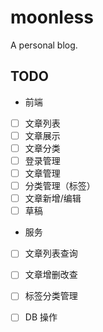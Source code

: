 # moonless
A personal blog.

## TODO
* 前端
- [ ] 文章列表
- [ ] 文章展示
- [ ] 文章分类
- [ ] 登录管理
- [ ] 文章管理
- [ ] 分类管理（标签）
- [ ] 文章新增/编辑
- [ ] 草稿

* 服务
- [ ] 文章列表查询
- [ ] 文章增删改查
- [ ] 标签分类管理
- [ ] DB 操作



